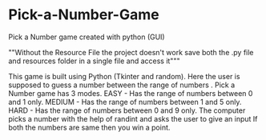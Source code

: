 # Pick-a-Number-Game
Pick a Number game created with python (GUI)

""Without the Resource File the project doesn't work save both the .py file and resources folder in a single file and access it"""

This game is built using Python (Tkinter and random).
Here the user is supposed to guess a number between the range of numbers .
Pick a Number game has 3 modes.
EASY         - Has the range of numbers between 0 and 1 only.
MEDIUM    - Has the range of numbers between 1 and 5 only.
HARD        - Has the range of numbers between 0 and 9 only.
The computer picks a number with the help of randint and asks the user to give an input
If both the numbers are same then you win a point.
